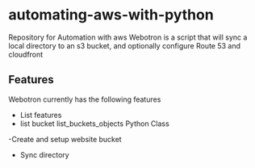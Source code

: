 # automating-aws-with-python
Repository for Automation with aws
Webotron is a script that will sync a local directory to an s3 bucket, and optionally configure Route 53 and cloudfront

## Features
Webotron currently has the following features
- List features
- list bucket list_buckets_objects
Python Class

-Create and setup website bucket
- Sync directory
